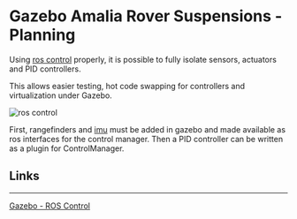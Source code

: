 # Gazebo Amalia Rover Suspensions - Planning

Using [ros control](http://gazebosim.org/tutorials/?tut=ros_control) properly, it is possible to fully isolate sensors, actuators and PID controllers.

This allows easier testing, hot code swapping for controllers and virtualization under Gazebo.

![ros control](https://bitbucket.org/osrf/gazebo_tutorials/raw/default/ros_control/Gazebo_ros_transmission.png)

First,  rangefinders and [imu](http://answers.ros.org/question/12430/modelling-sensorsimu-in-gazebo/) must be added in gazebo and made available as ros interfaces for the control manager.
Then a PID controller can be written as a plugin for ControlManager.

## Links
---

[Gazebo - ROS Control](http://gazebosim.org/tutorials/?tut=ros_control)
